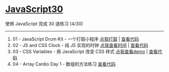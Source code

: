 # [JavaScript30](https://github.com/wesbos/JavaScript30#javascript30)

使用 JavaScript 完成 30 道练习 (4/30)

---
1. 01 - JavaScript Drum Kit  - 一个打鼓小程序 [点我打鼓](https://tanteichang.github.io/JavaScript30/01-JavaScriptDrumKit/index-START.html) | [查看代码](https://github.com/soyaine/JavaScript30/tree/master/01%20-%20JavaScript%20Drum%20Kit)
2. 02 - JS and CSS Clock -
纯 JS 实现的时钟 [点我查看时间](https://tanteichang.github.io/JavaScript30/02-JS-and-CSS-Clock/index-START.html) | [查看代码](https://github.com/tanteichang/JavaScript30/02-JS-and-CSS-Clock)
3. 03 - CSS Variables -
用 JavaScript 改变 CSS 样式
[点我查看demo](https://tanteichang.github.io/JavaScript30/03-CSS-Variables/index.html) | [查看代码](https://github.com/tanteichang/JavaScript30/tree/master/03-CSS-Variables)
4. 04 - Array Cardio Day 1 - 数组的方法练习
[查看代码](https://github.com/tanteichang/JavaScript30/tree/master/04-Array-Cardio-Day-1)
